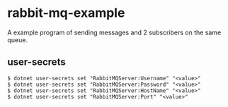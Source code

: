 # rabbit-mq-example

A example program of sending messages and 2 subscribers on the same queue.

## user-secrets

```shell
$ dotnet user-secrets set "RabbitMQServer:Username" "<value>"
$ dotnet user-secrets set "RabbitMQServer:Password" "<value>"
$ dotnet user-secrets set "RabbitMQServer:HostName" "<value>"
$ dotnet user-secrets set "RabbitMQServer:Port" "<value>"
```
